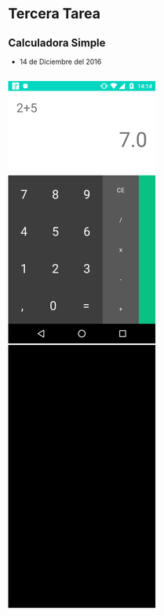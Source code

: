 # Tercera Tarea
## Calculadora Simple
* 14 de Diciembre del 2016
<br>
<img src="app/img/screen.png" width="300px"/>
<img src="app/img/15451351_1276751955729216_678336232_n.gif" width="300px"/>
